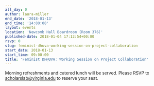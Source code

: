 ```yaml
---
all_day: 0
author: laura-miller
end_date: '2018-01-13'
end_time: '14:00:00'
layout: events
location: 'Newcomb Hall Boardroom (Room 376)'
published-date: 2018-01-04 17:12:54+00:00
rsvp: 0
slug: feminist-dhuva-working-session-on-project-collaboration
start_date: 2018-01-13
start_time: 09:00:00
title: 'Feminist DH@UVA: Working Session on Project Collaboration'
---
```


Morning refreshments and catered lunch will be served. Please RSVP to scholarslab@virginia.edu to reserve your seat.


